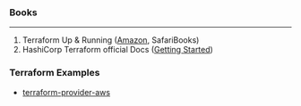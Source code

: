 
### Books
------
1. Terraform Up & Running ([Amazon](https://www.amazon.com/Terraform-Running-Writing-Infrastructure-Code/dp/1491977086), SafariBooks)
2. HashiCorp Terraform official Docs ([Getting Started](https://www.terraform.io/intro/getting-started/install.html))


### Terraform Examples
- [terraform-provider-aws](https://github.com/terraform-providers/terraform-provider-aws/tree/master/examples)
